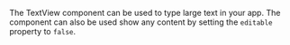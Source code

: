 The TextView component can be used to type large text in your app. The component can also be used show any content by setting the `editable` property to `false`.

<snippet id='text-view-require'/>
<snippet id='text-view-import'/>
